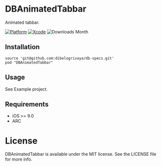 # DBAnimatedTabbar

Animated tabbar.

[![Platform](https://img.shields.io/badge/platform-iOS-lightgrey.svg)](https://github.com/dibelogrivaya/DBAnimatedTabbar)
[![Xcode](https://img.shields.io/badge/Xcode-9.0-blue.svg)](https://developer.apple.com/xcode)
![Downloads Month](https://img.shields.io/cocoapods/dm/DBAnimatedTabbar.svg)

## Installation

```objc
source 'git@github.com:dibelogrivaya/db-specs.git'
pod "DBAnimatedTabbar" 
```

## Usage

See Example project.

## Requirements

- iOS >= 9.0
- ARC

# License

DBAnimatedTabbar is available under the MIT license. See the LICENSE file for more info.
